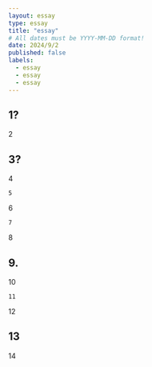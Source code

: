 ```yaml
---
layout: essay
type: essay
title: "essay"
# All dates must be YYYY-MM-DD format!
date: 2024/9/2
published: false
labels:
  - essay
  - essay
  - essay
---
```


## 1?

2

## 3?

4

```
5
```

6

```
7
```
 
8

## 9.

10

```
11
```

12

## 13

14
